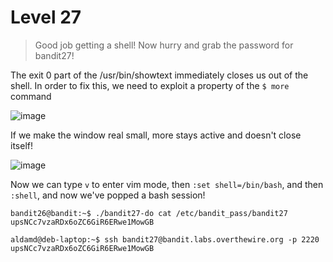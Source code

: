 # Level 27
> Good job getting a shell! Now hurry and grab the password for bandit27!

The exit 0 part of the /usr/bin/showtext immediately closes us out of the shell. In order to fix this, we need to exploit a property of the ```$ more``` command

![image](https://github.com/user-attachments/assets/462b7a26-bcec-42d3-acd4-dd654f785096)

If we make the window real small, more stays active and doesn't close itself!

![image](https://github.com/user-attachments/assets/c11f6927-2a75-423a-8140-56a84f113182)

Now we can type ```v``` to enter vim mode, then ```:set shell=/bin/bash```, and then ```:shell```, and now we've popped a bash session!

```shell
bandit26@bandit:~$ ./bandit27-do cat /etc/bandit_pass/bandit27
upsNCc7vzaRDx6oZC6GiR6ERwe1MowGB

aldamd@deb-laptop:~$ ssh bandit27@bandit.labs.overthewire.org -p 2220
upsNCc7vzaRDx6oZC6GiR6ERwe1MowGB
```
